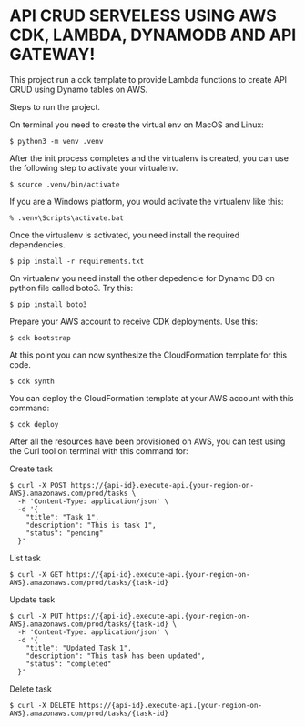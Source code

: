 
# API CRUD SERVELESS USING AWS CDK, LAMBDA, DYNAMODB AND API GATEWAY!

This project run a cdk template to provide Lambda functions to create API CRUD using Dynamo tables on AWS.

Steps to run the project. 

On terminal you need to create the virtual env on MacOS and Linux:

```
$ python3 -m venv .venv
```

After the init process completes and the virtualenv is created, you can use the following
step to activate your virtualenv.

```
$ source .venv/bin/activate
```

If you are a Windows platform, you would activate the virtualenv like this:

```
% .venv\Scripts\activate.bat
```

Once the virtualenv is activated, you need install the required dependencies.

```
$ pip install -r requirements.txt
```
On virtualenv you need install the other depedencie for Dynamo DB on python file called boto3. Try this:

```
$ pip install boto3
```
Prepare your AWS account to receive CDK deployments. Use this:

```
$ cdk bootstrap
```

At this point you can now synthesize the CloudFormation template for this code.

```
$ cdk synth
```

You can deploy the CloudFormation template at your AWS account with this command:

```
$ cdk deploy
```

After all the resources have been provisioned on AWS, you can test using the Curl tool on terminal with this command for:

Create task

```
$ curl -X POST https://{api-id}.execute-api.{your-region-on-AWS}.amazonaws.com/prod/tasks \
  -H 'Content-Type: application/json' \
  -d '{
    "title": "Task 1",
    "description": "This is task 1",
    "status": "pending"
  }'
```

List task

```
$ curl -X GET https://{api-id}.execute-api.{your-region-on-AWS}.amazonaws.com/prod/tasks/{task-id}
```

Update task

```
$ curl -X PUT https://{api-id}.execute-api.{your-region-on-AWS}.amazonaws.com/prod/tasks/{task-id} \                      
  -H 'Content-Type: application/json' \
  -d '{
    "title": "Updated Task 1",
    "description": "This task has been updated",
    "status": "completed"
  }'
```

Delete task

```
$ curl -X DELETE https://{api-id}.execute-api.{your-region-on-AWS}.amazonaws.com/prod/tasks/{task-id}
```
